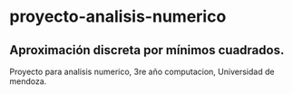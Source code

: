 # proyecto-analisis-numerico

## Aproximación discreta por mínimos cuadrados.

Proyecto para analisis numerico, 3re año computacion, Universidad de mendoza.